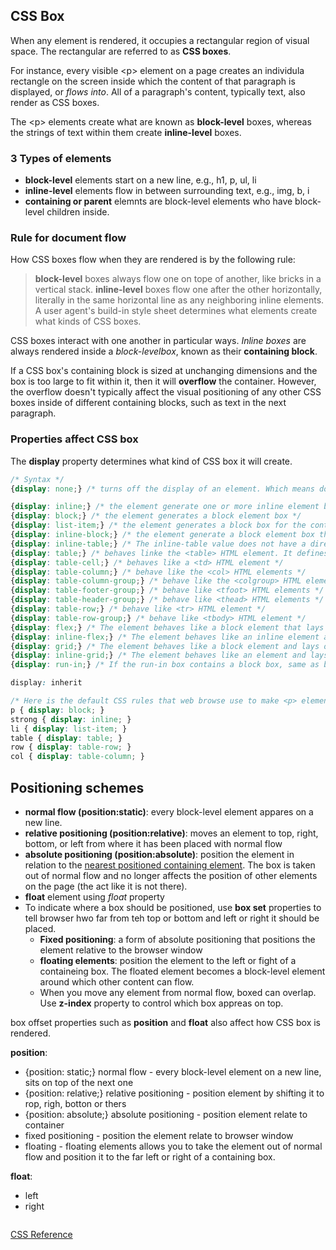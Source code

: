 ## CSS Box
When any element is rendered, it occupies a rectangular region of visual space. The rectangular are referred to as **CSS boxes**.

For instance, every visible &lt;p&gt; element on a page creates an individula rectangle on the screen inside which the content of 
that paragraph is displayed, or *flows into*. All of a paragraph's content, typically text, also render as CSS boxes.

The &lt;p&gt; elements create what are known as **block-level** boxes, whereas the strings of text within them create **inline-level** boxes.

### 3 Types of elements

* **block-level** elements start on a new line, e.g., h1, p, ul, li
* **inline-level** elements flow in between surrounding text, e.g., img, b, i
* **containing or parent** elemnts are block-level elements who have block-level children inside.

### Rule for document flow
How CSS boxes flow when they are rendered is by the following rule:
> **block-level** boxes always flow one on tope of another, like bricks in a vertical stack. 
> **inline-level** boxes flow one after the other horizontally, literally in the same horizontal line as any neighboring inline elements.
> A user agent's build-in style sheet determines what elements create what kinds of CSS boxes.

CSS boxes interact with one another in particular ways. *Inline boxes* are always rendered inside a *block-levelbox*, known as their **containing block**.

If a CSS box's containing block is sized at unchanging dimensions and the box is too large to fit within it, then it will **overflow** the container. However, the overflow doesn't typically affect the visual positioning of any other CSS boxes inside of different containing blocks, such as text in the next paragraph.

### Properties affect CSS box
The **display** property determines what kind of CSS box it will create.
```css
/* Syntax */
{display: none;} /* turns off the display of an element. Which means document will not render the element and its desendants */

{display: inline;} /* the element generate one or more inline element boxes*/
{display: block;} /* the element generates a block element box */
{display: list-item;} /* the element generates a block box for the content and a separate list-litem inline box. */
{display: inline-block;} /* the element generate a block element box that will be flowed with surronding content as if it were a single inline box*/
{display: inline-table;} /* The inline-table value does not have a direct mapping in HTML. It behaves like a <table> HTML element, but as an inline box, rather than a block-level box. Inside the table box is a block-level context*/
{display: table;} /* behaves linke the <table> HTML element. It defines a block-level box. */
{display: table-cell;} /* behaves like a <td> HTML element */
{display: table-column;} /* behave like the <col> HTML elements */
{display: table-column-group;} /* behave like the <colgroup> HTML elements */
{display: table-footer-group;} /* behave like <tfoot> HTML elements */
{display: table-header-group;} /* behave like <thead> HTML elements */
{display: table-row;} /* behave like <tr> HTML element */
{display: table-row-group;} /* behave like <tbody> HTML element */
{display: flex;} /* The element behaves like a block element that lays out its content according to the flexbox model */
{display: inline-flex;} /* The element behaves like an inline element and lays out its content according to the flexbox model. */
{display: grid;} /* The element behaves like a block element and lays out its content according to the grid model. */
{display: inline-grid;} /* The element behaves like an element and lays out its content according to the grid modeol **/
{display: run-in;} /* If the run-in box contains a block box, same as block; If a block box follows the run-in box, the run-in box becomes the first inlinie box of the block box.; If an inline box follows, teh run-in box becomes a block box. */

display: inherit

/* Here is the default CSS rules that web browse use to make <p> elements block-level and <strong> elements inline-level might look like: */
p { display: block; }
strong { display: inline; }
li { display: list-item; }
table { display: table; }
row { display: table-row; }
col { display: table-column; }
```

## Positioning schemes
* **normal flow (position:static)**: every block-level element appares on a new line.
* **relative positioning (position:relative)**: moves an element to top, right, bottom, or left from where it has been placed with normal flow
* **absolute positioning (position:absolute)**: position the element in relation to the [nearest positioned containing element](https://developer.mozilla.org/en-US/docs/Web/CSS/position). The box is taken out of normal flow and no longer affects the position of other elements on the page (the act like it is not there).
* **float** element using *float* property
* To indicate where a box should be positioned, use **box set** properties to tell browser hwo far from teh top or bottom and left or right it should be placed.
  * **Fixed positioning**: a form of absolute positioning that positions the element relative to the browser window 
  * **floating elements**: position the element to the left or fight of a containeing box. The floated element becomes a block-level element around which other content can flow.
  * When you move any element from normal flow, boxed can overlap. Use **z-index** property to control which box appreas on top.

box offset properties such as **position** and **float** also affect how CSS box is rendered.

**position**:
* {position: static;} normal flow - every block-level element on a new line, sits on top of the next one
* {position: relative;} relative positioning - position element by shifting it to rop, righ, botton or thers
* {position: absolute;} absolute positioning - position element relate to container
* fixed positioning - position the element relate to browser window
* floating - floating elements allows you to take the element out of normal flow and position it to the far left or right of a containing box.

**float**:
* left
* right

```css

```


[CSS Reference](https://developer.mozilla.org/en-US/docs/Web/CSS/Reference)
